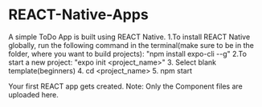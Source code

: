# REACT-Native-Apps
A simple ToDo App is built using REACT Native.
1.To install REACT Native globally, run the following command in the terminal(make sure to be in the folder, where you want to build projects):
"npm install expo-cli --g"
2.To start a new project:
"expo init <project_name>"
3. Select blank template(beginners)
4. cd <project_name>
5. npm start

Your first REACT app gets created.
Note: Only the Component files are uploaded here.
